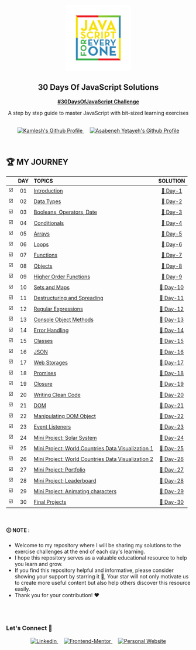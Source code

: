 <div align="center">

  <img src="./images/banner.webp" alt="JavaScript for Everyone" width="180">

  <h2 align="center">30 Days Of JavaScript Solutions</h2>
  <p align="center">
    <a href="https://github.com/Asabeneh/30-Days-Of-JavaScript/" target="_blank"><strong>#30DaysOfJavaScript Challenge</strong></a>
    <br />
    
  </p>
  <p>A step by step guide to master JavaScript with bit-sized learning exercises</p>
</div>

<br>

<!-- Badges -->
<div align="center">

  <a href="https://www.github.com/kamlesh0007" target="_blank">
    <img src="https://img.shields.io/badge/Completed%20By-Kamlesh%20Yadav-green?style=for-the-badge&logo=dependabot" alt="Kamlesh's Github Profile">
  </a> &nbsp;&nbsp;&nbsp;

  <!-- Difficulty -->
  <a href="https://github.com/Asabeneh"  target="_blank">
    <img src="https://img.shields.io/badge/Author-Asabeneh%20Yetayeh-586BB0?style=for-the-badge&logo=electron-builder" alt="Asabeneh Yetayeh's Github Profile">
  </a>

</div>
<br />


<br/>

## 🏆 MY JOURNEY

|  | DAY |  TOPICS  | SOLUTION |
| :---: | :---: | :------------------------------------------------------------------------------------------------------------------------------------------------- | :---: |
| ☑️  | 01   |   [Introduction](https://github.com/Asabeneh/30-Days-Of-JavaScript/blob/master/readMe.md)                                                                   | [🎯 Day-1](https://github.com/kamlesh0007/30-days-of-javascript-solutions/tree/master/Day_01) |
| ☑️  | 02    |   [Data Types](https://github.com/Asabeneh/30-Days-Of-JavaScript/blob/master/02_Day_Data_types/02_day_data_types.md)                                        | [🎯 Day-2](https://github.com/kamlesh0007/30-days-of-javascript-solutions/tree/master/day-2) |
| ☑️  | 03    |   [Booleans, Operators, Date](https://github.com/Asabeneh/30-Days-Of-JavaScript/blob/master/03_Day_Booleans_operators_date/03_booleans_operators_date.md)   | [🎯 Day-3](https://github.com/kamlesh0007/30-days-of-javascript-solutions/tree/master/day-3) |
| ☑️  | 04    |   [Conditionals](https://github.com/Asabeneh/30-Days-Of-JavaScript/blob/master/04_Day_Conditionals/04_day_conditionals.md)                                  | [🎯 Day-4](https://github.com/kamlesh0007/30-days-of-javascript-solutions/tree/master/day-5) |
| ☑️  | 05    |   [Arrays](https://github.com/Asabeneh/30-Days-Of-JavaScript/blob/master/05_Day_Arrays/05_day_arrays.md)                                                    | [🎯 Day-5](https://github.com/kamlesh0007/30-days-of-javascript-solutions/tree/master/day-5) |
| ☑️  | 06    |   [Loops](https://github.com/Asabeneh/30-Days-Of-JavaScript/blob/master/06_Day_Loops/06_day_loops.md)                                                       | [🎯 Day-6](https://github.com/kamlesh0007/30-days-of-javascript-solutions/tree/master/day-6) |
| ☑️  | 07    |   [Functions](https://github.com/Asabeneh/30-Days-Of-JavaScript/blob/master/07_Day_Functions/07_day_functions.md)                                           | [🎯 Day-7](https://github.com/kamlesh0007/30-days-of-javascript-solutions/tree/master/day-7) |
| ☑️  | 08    |   [Objects](https://github.com/Asabeneh/30-Days-Of-JavaScript/blob/master/08_Day_Objects/08_day_objects.md)                                                 | [🎯 Day-8](https://github.com/kamlesh0007/30-days-of-javascript-solutions/tree/master/day-8) |
| ☑️  | 09    |   [Higher Order Functions](https://github.com/Asabeneh/30-Days-Of-JavaScript/blob/master/09_Day_Higher_order_functions/09_day_higher_order_functions.md)                | [🎯 Day-9](https://github.com/kamlesh0007/30-days-of-javascript-solutions/tree/master/day-9) |
| ☑️  | 10    |   [Sets and Maps](https://github.com/Asabeneh/30-Days-Of-JavaScript/blob/master/10_Day_Sets_and_Maps/10_day_Sets_and_Maps.md)                                           | [🎯 Day-10](https://github.com/kamlesh0007/30-days-of-javascript-solutions/tree/master/day-10) |
| ☑️  | 11    |   [Destructuring and Spreading](https://github.com/Asabeneh/30-Days-Of-JavaScript/blob/master/11_Day_Destructuring_and_spreading/11_day_destructuring_and_spreading.md) | [🎯 Day-11](https://github.com/kamlesh0007/30-days-of-javascript-solutions/tree/master/day-11) |
| ☑️  | 12    |   [Regular Expressions](https://github.com/Asabeneh/30-Days-Of-JavaScript/blob/master/12_Day_Regular_expressions/12_day_regular_expressions.md)                         | [🎯 Day-12](https://github.com/kamlesh0007/30-days-of-javascript-solutions/tree/master/day-12) |
| ☑️  | 13    |   [Console Object Methods](https://github.com/Asabeneh/30-Days-Of-JavaScript/blob/master/13_Day_Console_object_methods/13_day_console_object_methods.md)                | [🎯 Day-13](https://github.com/kamlesh0007/30-days-of-javascript-solutions/tree/master/day-13) |
| ☑️  | 14    |   [Error Handling](https://github.com/Asabeneh/30-Days-Of-JavaScript/blob/master/14_Day_Error_handling/14_day_error_handling.md)                                        | [🎯 Day-14](https://github.com/kamlesh0007/30-days-of-javascript-solutions/tree/master/day-14) |
| ☑️  | 15    |   [Classes](https://github.com/Asabeneh/30-Days-Of-JavaScript/blob/master/15_Day_Classes/15_day_classes.md)                                                             | [🎯 Day-15](https://github.com/kamlesh0007/30-days-of-javascript-solutions/tree/master/day-15) |
| ☑️  | 16    |   [JSON](https://github.com/Asabeneh/30-Days-Of-JavaScript/blob/master/16_Day_JSON/16_day_json.md)                                                                      | [🎯 Day-16](https://github.com/kamlesh0007/30-days-of-javascript-solutions/tree/master/day-16) |
| ☑️  | 17    |   [Web Storages](https://github.com/Asabeneh/30-Days-Of-JavaScript/blob/master/17_Day_Web_storages/17_day_web_storages.md)                                              | [🎯 Day-17](https://github.com/kamlesh0007/30-days-of-javascript-solutions/tree/master/day-17) |
| ☑️  | 18    |   [Promises](https://github.com/Asabeneh/30-Days-Of-JavaScript/blob/master/18_Day_Promises/18_day_promises.md)                                                          | [🎯 Day-18](https://github.com/kamlesh0007/30-days-of-javascript-solutions/tree/master/day-18) |
| ☑️  | 19    |   [Closure](https://github.com/Asabeneh/30-Days-Of-JavaScript/blob/master/19_Day_Closures/19_day_closures.md)                                                           | [🎯 Day-19](https://github.com/kamlesh0007/30-days-of-javascript-solutions/tree/master/day-19) |
| ☑️  | 20    |   [Writing Clean Code](https://github.com/Asabeneh/30-Days-Of-JavaScript/blob/master/20_Day_Writing_clean_codes/20_day_writing_clean_codes.md)                          | [🎯 Day-20](https://github.com/kamlesh0007/30-days-of-javascript-solutions/tree/master/day-20) |
| ☑️  | 21    |   [DOM](https://github.com/Asabeneh/30-Days-Of-JavaScript/blob/master/21_Day_DOM/21_day_dom.md)                                                                         | [🎯 Day-21](https://github.com/kamlesh0007/30-days-of-javascript-solutions/tree/master/day-21) |
| ☑️  | 22    |   [Manipulating DOM Object](https://github.com/Asabeneh/30-Days-Of-JavaScript/blob/master/22_Day_Manipulating_DOM_object/22_day_manipulating_DOM_object.md)             | [🎯 Day-22](https://github.com/kamlesh0007/30-days-of-javascript-solutions/tree/master/day-22) |
| ☑️  | 23    |   [Event Listeners](https://github.com/Asabeneh/30-Days-Of-JavaScript/blob/master/23_Day_Event_listeners/23_day_event_listeners.md)                                     | [🎯 Day-23](https://github.com/kamlesh0007/30-days-of-javascript-solutions/tree/master/day-23) |
| ☑️  | 24    |   [Mini Project: Solar System](https://github.com/Asabeneh/30-Days-Of-JavaScript/blob/master/24_Day_Project_solar_system/24_day_project_solar_system.md)                                                         | [🎯 Day-24](https://github.com/kamlesh0007/30-days-of-javascript-solutions/tree/master/day-24) |
| ☑️  | 25    |   [Mini Project: World Countries Data Visualization 1](https://github.com/Asabeneh/30-Days-Of-JavaScript/blob/master/25_Day_World_countries_data_visualization_1/25_day_world_countries_data_visualization_1.md) | [🎯 Day-25](https://github.com/kamlesh0007/30-days-of-javascript-solutions/tree/master/day-25) |
| ☑️  | 26    |   [Mini Project: World Countries Data Visualization 2](https://github.com/Asabeneh/30-Days-Of-JavaScript/blob/master/26_Day_World_countries_data_visualization_2/26_day_world_countries_data_visualization_2.md) | [🎯 Day-26](https://github.com/kamlesh0007/30-days-of-javascript-solutions/tree/master/day-26) |
| ☑️  | 27    |   [Mini Project: Portfolio](https://github.com/Asabeneh/30-Days-Of-JavaScript/blob/master/27_Day_Mini_project_portfolio/27_day_mini_project_portfolio.md)                                                        | [🎯 Day-27](https://github.com/kamlesh0007/30-days-of-javascript-solutions/tree/master/day-27) |
| ☑️  | 28    |   [Mini Project: Leaderboard](https://github.com/Asabeneh/30-Days-Of-JavaScript/blob/master/28_Day_Mini_project_leaderboard/28_day_mini_project_leaderboard.md)                                                  | [🎯 Day-28](https://github.com/kamlesh0007/30-days-of-javascript-solutions/tree/master/day-28) |
| ☑️  | 29    |   [Mini Project: Animating characters](https://github.com/Asabeneh/30-Days-Of-JavaScript/blob/master/29_Day_Mini_project_animating_characters/29_day_mini_project_animating_characters.md)                       | [🎯 Day-29](https://github.com/kamlesh0007/30-days-of-javascript-solutions/tree/master/day-29) |
| ☑️  | 30    |   [Final Projects](https://github.com/Asabeneh/30-Days-Of-JavaScript/blob/master/30_Day_Mini_project_final/30_day_mini_project_final.md)                                                                         | [🎯 Day-30](https://github.com/kamlesh0007/30-days-of-javascript-solutions/tree/master/day-30) |

<br>


#### 🛈 NOTE : 
- Welcome to my repository where I will be sharing my solutions to the exercise challenges at the end of each day's learning. 
- I hope this repository serves as a valuable educational resource to help you learn and grow. 
- If you find this repository helpful and informative, please consider showing your support by starring it 🌟, Your star will not only motivate us to create more useful content but also help others discover this resource easily. 
- Thank you for your contribution! ❤️


<br>
<br>

### **Let's Connect 👋**

<div align=center>

  <a href="https://www.linkedin.com/in/kamlesh-yadav-1a1aa3241/" target="_blank">
    <img src="https://img.shields.io/badge/linkedin%20Profile-%2300acee.svg?color=405DE6&style=for-the-badge&logo=linkedin&logoColor=white" alt=Linkedin>
  </a>&nbsp;&nbsp;&nbsp;

  <a href="https://www.frontendmentor.io/profile/Kamlesh0007" target="_blank">
    <img src="https://img.shields.io/badge/FEM%20Profile-f8f9f8?style=for-the-badge&logo=Frontend-Mentor&logoColor=black" alt="Frontend-Mentor">
  </a> &nbsp;&nbsp;&nbsp;
  

  <a href="https://www.github.com/kamlesh0007/" target="_blank">
    <img src="https://img.shields.io/badge/Github%20Profile-131313?style=for-the-badge&logo=github&logoColor=white" alt="Personal Website">
  </a>

</div>

<br>
